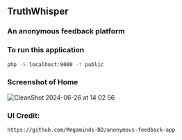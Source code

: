## TruthWhisper

### An anonymous feedback platform

### To run this application

```bash
php -S localhost:9000 -t public
```

### Screenshot of Home

![CleanShot 2024-06-26 at 14 02 56](https://github.com/Megaminds-BD/anonymous-feedback-app/assets/831997/63e6a800-3a42-4528-b877-03d17c1d0e08)

### UI Credit:

```bash
https://github.com/Megaminds-BD/anonymous-feedback-app
```
